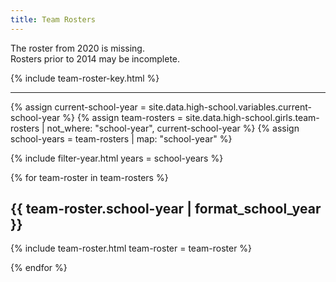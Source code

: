 ```yaml
---
title: Team Rosters
---
```


The roster from 2020 is missing. \
Rosters prior to 2014 may be incomplete.

{% include team-roster-key.html %}

---

{% assign current-school-year = site.data.high-school.variables.current-school-year %}
{% assign team-rosters = site.data.high-school.girls.team-rosters | not_where: "school-year", current-school-year %}
{% assign school-years = team-rosters | map: "school-year" %}

{% include filter-year.html
  years = school-years %}

{% for team-roster in team-rosters %}

<div class="filter-section" data-option="year" data-section="{{ team-roster.year }}" markdown="1">

## {{ team-roster.school-year | format_school_year }}

{% include team-roster.html
  team-roster = team-roster %}

</div>

{% endfor %}
